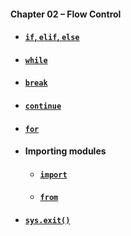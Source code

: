 #### Chapter 02 – Flow Control
- #### [`if`, `elif`, `else`](practice02_01.py)
- #### [`while`](practice02_02.py)
- #### [`break`](practice02_03.py)
- #### [`continue`](practice02_04.py)
- #### [`for`](practice02_05.py)
- #### Importing modules
  - #### [`import`](practice02_06.py)
  - #### [`from`](practice02_07.py)
- #### [`sys.exit()`](practice02_08.py)
